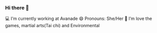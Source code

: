 ### Hi there 👋
💻 I’m currently working at Avanade
😄 Pronouns: She/Her
🌱 I’m love the games, martial arts(Tai chi) and Environmental
<!--
**AnaMarcello/AnaMarcello** is a ✨ _special_ ✨ repository because its `README.md` (this file) appears on your GitHub profile.

Here are some ideas to get you started:

- 
- 🔭
- 👯 I’m looking to collaborate on ...
- 🤔 I’m looking for help with ...
- 💬 Ask me about ...
- 📫 How to reach me: ...
- 
- ⚡ Fun fact: Games and Environmental
